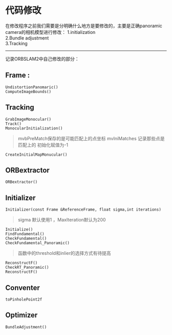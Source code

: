 # 代码修改
在修改程序之前我们需要是分明确什么地方是要修改的，主要是正确panoramic camera的相机模型进行修改：
1.initialization  
2.Bundle adjustment  
3.Tracking

-----
记录ORBSLAM2中自己修改的部分：
## Frame :   
``UndistortionPanomaric()``  
``ComputeImageBounds()``


## Tracking   
``GrabImageMonocular()``  
``Track()``  
``MonocularInitialization()``  
> mvbPreMatch保存的是可能匹配上的点坐标
> mvIniMatches 记录那些点是匹配上的 初始化赋值为-1   

``CreateInitialMapMonucular()``

## ORBextractor   
``ORBextractor()``

## Initializer  
``Initializer(const Frame &ReferenceFrame, float sigma,int iterations)``  
> sigma 默认使用1 ，MaxIteration默认为200  

 ``Initialize()``  
 ``FindFundamental()``  
 ``CheckFundamental()``    
 ``CheckFundamental_Panoramic()``
 >函数中的threshold和inlier的选择方式有待提高  

 ``ReconstructF()``   
 ``CheckRT_Panoramic()``   
 ``ReconstructF()``  
 
## Conventer    
``toPinholePoint2f ``  
## Optimizer
``BundleAdjustment()``
